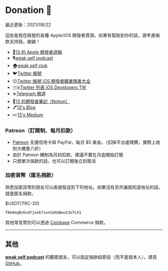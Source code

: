 # Donation 🙏

最近更新：2021/08/22

這些是我在經營的各種 Apple/iOS 開發者資源。如果有幫助到你的話，請考慮捐款支持我，謝謝！

- 📰[13 的 Apple 開發者週報](https://ethanhuang13.substack.com/)
- 🎙[weak self podcast](https://weakself.dev/)
- 🏠[weak self club](https://www.joinclubhouse.com/club/weak-self-podcast)
- 🐦[Twitter 帳號](https://twitter.com/ethanhuang13)
- 😔[Twitter 帳號 iOS 開發者職業傷害大全](https://twitter.com/1star_therapist)
- 🇹🇼[Twitter 列表 iOS Developers TW](https://twitter.com/ethanhuang13/lists/ios-developers-tw)
- ✈️[Telegram 頻道](https://t.me/ethanhuang13_iOS)
- 📙[13 的開發者筆記（Notion）](https://www.notion.so/ethanhuang13/5468d0f06078406eb6602fecda2d3f42?v=b6bdfeec54014e8181c6801347df15e4)
- 🖊[13's Blog](https://13h.tw)
- ✏️[13's Medium](https://medium.com/@ethanhuang13)

### Patreon（訂閱制、每月扣款）

- [Patreon](https://www.patreon.com/ethanhuang13) 支援信用卡與 PayPal，每月 $5 美金。（扣掉平台處理費，實際上收到大概會八折）
- 由於 Patreon 機制為月初扣款，建議不要在月底開始訂閱
- 只想單次捐款的話，也可以訂閱後立刻取消

### 加密貨幣（匿名捐款）

熟悉加密貨幣的朋友可以直接發送到下列地址。如果沒有另外讓我知道地址的話，就是匿名捐款。

$USDT(TRC-20)
```
TAb8mqBs6xdYjoek7zunCmXmBwutZoTLH1
```

其他常見幣別可以透過 [Coinbase](https://commerce.coinbase.com/checkout/383d5737-5043-4e21-bbec-c44fc81f79c9) Commerce 捐款。

---

## 其他 

**[weak self podcast](https://weakself.dev)** 的聽眾朋友，可以指定捐款給節目（而不是我本人）。請見 [GitHub](https://github.com/weakselfpodcast/weakselfpodcast.github.io/blob/master/README.md)。
